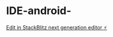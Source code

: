 # IDE-android-

[Edit in StackBlitz next generation editor ⚡️](https://stackblitz.com/~/github.com/Adarshx22223/IDE-android-)